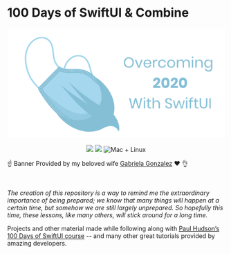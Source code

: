 # 100 Days of SwiftUI & Combine
<p align="center">
    <img src="Logo.png" width="600" max-width="90%" alt="SwiftUI Challenge" />
</p>
<p align="center">
    <img src="https://img.shields.io/badge/xcode-11.4-brightgreen.svg" />
    <img src="https://img.shields.io/badge/Swift-5.2-orange.svg" />
    <img src="https://img.shields.io/badge/platforms-mac+linux-brightgreen.svg?style=flat" alt="Mac + Linux" />
</p>

:point_up: Banner Provided by my beloved wife [Gabriela Gonzalez](https://www.linkedin.com/in/gaby-gonzalez-holguin/) :heart: :ok_hand:

&nbsp;

_The creation of this repository is a way to remind me the extraordinary importance of being prepared; we know that many things will happen at a certain time, but somehow we are still largely unprepared. So hopefully this time, these lessons, like many others, will stick around for a long time._

Projects and other material made while following along with [Paul Hudson’s 100 Days of SwiftUI course](https://www.hackingwithswift.com/100/swiftui) -- and many other great tutorials provided by amazing developers.

